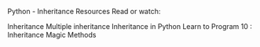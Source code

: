 Python - Inheritance
Resources
Read or watch:

Inheritance
Multiple inheritance
Inheritance in Python
Learn to Program 10 : Inheritance Magic Methods
